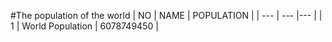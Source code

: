 #The population of the world
| NO | NAME | POPULATION |
| --- | --- |--- |
| 1 | World Population | 6078749450 |
